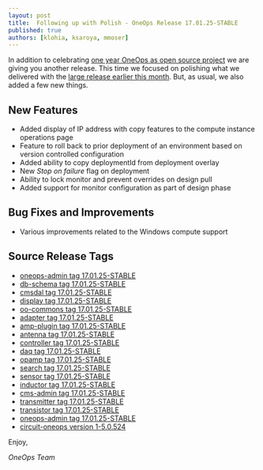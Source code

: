 ```yaml
---
layout: post
title:  Following up with Polish - OneOps Release 17.01.25-STABLE
published: true
authors: [klohia, ksaroya, mmoser]
---
```


In addition to celebrating [one year OneOps as open source project](/general/blog/2017-01-25-one-year-open-source.html)
we are giving you another release. This time we focused on polishing what we delivered with the
[large release earlier this month](/general/blog/2017-01-05-oneops-release-170105stable.html). But, as usual, we also
added a few new things.

<!--more-->

## New Features

- Added display of IP address with copy features to the compute instance operations page
- Feature to roll back to prior deployment of an environment based on version controlled configuration
- Added ability to copy deploymentId from deployment overlay
- New _Stop on failure_ flag on deployment
- Ability to lock monitor and prevent overrides on design pull
- Added support for monitor configuration as part of design phase

## Bug Fixes and Improvements

- Various improvements related to the Windows compute support

## Source Release Tags

- [oneops-admin tag 17.01.25-STABLE](https://github.com/oneops/oneops-admin/tree/17.01.25-STABLE)
- [db-schema tag 17.01.25-STABLE](https://github.com/oneops/db-schema/tree/17.01.25-STABLE)
- [cmsdal tag 17.01.25-STABLE](https://github.com/oneops/cmsdal/tree/17.01.25-STABLE)
- [display tag 17.01.25-STABLE](https://github.com/oneops/display/tree/17.01.25-STABLE)
- [oo-commons tag 17.01.25-STABLE](https://github.com/oneops/oo-commons/tree/17.01.25-STABLE)
- [adapter tag 17.01.25-STABLE](https://github.com/oneops/adapter/tree/17.01.25-STABLE)
- [amp-plugin tag 17.01.25-STABLE](https://github.com/oneops/amq-plugin/tree/17.01.25-STABLE)
- [antenna tag 17.01.25-STABLE](https://github.com/oneops/antenna/tree/17.01.25-STABLE)
- [controller tag 17.01.25-STABLE](https://github.com/oneops/controller/tree/17.01.25-STABLE)
- [daq tag 17.01.25-STABLE](https://github.com/oneops/daq/tree/17.01.25-STABLE)
- [opamp tag 17.01.25-STABLE](https://github.com/oneops/opamp/tree/17.01.25-STABLE)
- [search tag 17.01.25-STABLE](https://github.com/oneops/search/tree/17.01.25-STABLE)
- [sensor tag 17.01.25-STABLE](https://github.com/oneops/sensor/tree/17.01.25-STABLE)
- [inductor tag 17.01.25-STABLE](https://github.com/oneops/inductor/tree/17.01.25-STABLE)
- [cms-admin tag 17.01.25-STABLE](https://github.com/oneops/cms-admin/tree/17.01.25-STABLE)
- [transmitter tag 17.01.25-STABLE](https://github.com/oneops/transmitter/tree/17.01.25-STABLE)
- [transistor tag 17.01.25-STABLE](https://github.com/oneops/transistor/tree/17.01.25-STABLE)
- [oneops-admin tag 17.01.25-STABLE](https://github.com/oneops/oneops-admin/tree/17.01.25-STABLE)
- [circuit-oneops version 1-5.0.524](https://github.com/oneops/circuit-oneops-1/tree/circuit-oneops-1-5.0.524)

Enjoy,

_OneOps Team_
